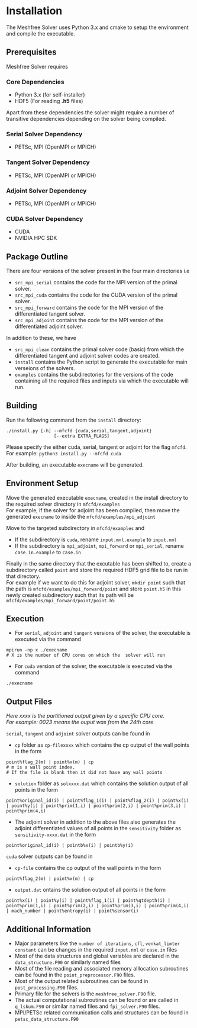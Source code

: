 # Installation
The Meshfree Solver uses Python 3.x and cmake to setup the environment and compile the executable. 

## Prerequisites
Meshfree Solver requires

### Core Dependencies
* Python 3.x (for self-installer)
* HDF5 (For reading **.h5** files)

Apart from these dependencies the solver might require a number of transitive dependencies depending on the solver being compiled.

### Serial Solver Dependency
* PETSc, MPI (OpenMPI or MPICH)

### Tangent Solver Dependency
* PETSc, MPI (OpenMPI or MPICH)

### Adjoint Solver Dependency
* PETSc, MPI (OpenMPI or MPICH)

### CUDA Solver Dependency
* CUDA
* NVIDIA HPC SDK

## Package Outline 

There are four versions of the solver present in the four main directories i.e
* `src_mpi_serial` contains the code for the MPI version of the primal solver. 
* `src_mpi_cuda` contains the code for the CUDA version of the primal solver.
* `src_mpi_forward` contains the code for the MPI version of the differentiated tangent solver.
* `src_mpi_adjoint` contains the code for the MPI version of the differentiated adjoint solver.

In addition to these, we have
* `src_mpi_clean` contains the primal solver code (basic) from which the differentiated tangent and adjoint solver codes are created. 
* `install` contains the Python script to generate the executable for main verseions of the solvers.
* `examples` contains the subdirectories for the versions of the code containing all the required files and inputs via which the executable will run.

## Building
Run the following command from the `install` directory:

```
./install.py [-h] --mfcfd {cuda,serial,tangent,adjoint}
                  [--extra EXTRA_FLAGS]
```

Please specify the either cuda, serial, tangent or adjoint for the flag `mfcfd`.  
For example: `python3 install.py --mfcfd cuda`

After building, an executable `execname` will be generated.

## Environment Setup

Move the generated executable `execname`, created in the install directory to the required solver directory in `mfcfd/examples`   
For example, if the solver for adjoint has been compiled, then move the generated `execname` to inside the `mfcfd/examples/mpi_adjoint`

Move to the targeted subdirectory in `mfcfd/examples` and
* If the subdirectory is `cuda`, rename `input.mnl.example` to `input.nml`
* If the subdirectory is `mpi_adjoint`, `mpi_forward` or `mpi_serial`, rename `case.in.example` to `case.in` 

Finally in the same directory that the excutable has been shifted to, create a subdirectory called `point` and store the required HDF5 grid file to be run in that directory.  
For example if we want to do this for adjoint solver, `mkdir point` such that the path is `mfcfd/examples/mpi_forward/point` and store `point.h5` in this newly created subdirectory such that its path will be `mfcfd/examples/mpi_forward/point/point.h5`


## Execution

* For `serial`, `adjoint` and `tangent` versions of the solver, the executable is executed via the command
```
mpirun -np x ./execname
# X is the number of CPU cores on which the  solver will run
```

* For `cuda` version of the solver, the executable is executed via the command
```
./execname
```

## Output Files

*Here xxxx is the partitioned output given by a specific CPU core.  
For example: 0023 means the ouput was from the 24th core*

`serial`, `tangent` and `adjoint` solver outputs can be found in
* `cp` folder as `cp-filexxxx` which contains the cp output of the wall points in the form
```
point%flag_2(m) | point%x(m) | cp
# m is a wall point index. 
# If the file is blank then it did not have any wall points
```
* `solution` folder as `solxxxx.dat` which contains the solution output of all points in the form
```
point%original_id(i) | point%flag_1(i) | point%flag_2(i) | point%x(i)
| point%y(i) | point%prim(1,i) | point%prim(2,i) | point%prim(3,i) | point%prim(4,i)
```
* The adjoint solver in addition to the above files also generates the adjoint differentiated values of all points in the `sensitivity` folder as `sensitivity-xxxx.dat` in the form
```
point%original_id(i) | pointb%x(i) | pointb%y(i)
``` 

`cuda` solver outputs can be found in
* `cp-file` contains the cp output of the wall points in the form
```
point%flag_2(m) | point%x(m) | cp
```
* `output.dat` ontains the solution output of all points in the form
```
point%x(i) | point%y(i) | point%flag_1(i) | point%qtdepth(i) | point%prim(1,i) | point%prim(2,i) | point%prim(3,i) | point%prim(4,i) | mach_number | point%entropy(i) | point%sensor(i)
```

## Additional Information

* Major parameters like the `number of iterations`, `cfl`, `venkat_limter constant` can be changes in the required `input.nml` or `case.in` files 
* Most of the data structures and global variables are declared in the `data_structure.F90` or similarly named files
* Most of the file reading and associated memory alllocation subroutines can be found in the `point_preprocessor.F90` files.
* Most of the output related subroutines can be found in `post_processing.F90` files.
* Primary file for the solvers is the `meshfree_solver.F90` file.
* The actual computational subroutines can be found or are called in `q_lskum.F90` or similar named files and `fpi_solver.F90` files. 
* MPI/PETSc related communication calls and structures can be found in `petsc_data_structure.F90`

